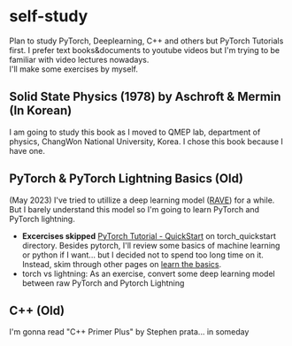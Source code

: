 # self-study
Plan to study PyTorch, Deeplearning, C++ and others but PyTorch Tutorials first. I prefer text books&documents to youtube videos but I'm trying to be familiar with video lectures nowadays.  
I'll make some exercises by myself.

## Solid State Physics (1978) by Aschroft & Mermin (In Korean)
I am going to study this book as I moved to QMEP lab, department of physics, ChangWon National University, Korea. I chose this book because I have one.

## PyTorch & PyTorch Lightning Basics (Old)
(May 2023) I've tried to utillize a deep learning model ([RAVE](https://github.com/acids-ircam/RAVE/)) for a while. But I barely understand this model so I'm going to learn PyTorch and PyTorch lightning.  
* **Excercises skipped** [PyTorch Tutorial - QuickStart](https://pytorch.org/tutorials/beginner/basics/quickstart_tutorial.html) on torch_quickstart directory. Besides pytorch, I'll review some basics of machine learning or python if I want... but I decided not to spend too long time on it. Instead, skim through other pages on [learn the basics](https://pytorch.org/tutorials/beginner/basics/intro.html).
* torch vs lightning: As an exercise, convert some deep learning model between raw PyTorch and Pytorch Lightning

## C++ (Old)
I'm gonna read "C++ Primer Plus" by Stephen prata... in someday
